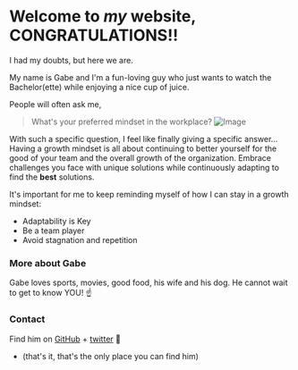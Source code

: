 # Welcome to _my_ website, CONGRATULATIONS!!

I had my doubts, but here we are.

My name is Gabe and I'm a fun-loving guy who just wants to watch the Bachelor(ette) while enjoying a nice cup of juice.

People will often ask me,
> What's your preferred mindset in the workplace?
![Image](https://i.redd.it/4n5x4xlngo331.jpg)

With such a specific question, I feel like finally giving a specific answer...
Having a growth mindset is all about continuing to better yourself for the good of your team and the overall growth of the organization. Embrace challenges you face with unique solutions while continuously adapting to find the **best** solutions. 

It's important for me to keep reminding myself of how I can stay in a growth mindset:
- Adaptability is Key
- Be a team player
- Avoid stagnation and repetition

### More about Gabe

Gabe loves sports, movies, good food, his wife and his dog. He cannot wait to get to know YOU! ☝️




### Contact

Find him on [GitHub](https://github.com/ghilliard) + [twitter](https://twitter.com/realtenaciousg) 👋

- (that's it, that's the only place you can find him)
